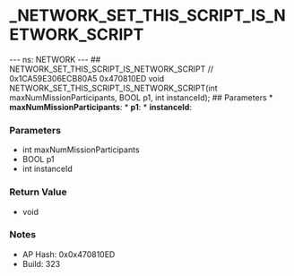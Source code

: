 # _NETWORK_SET_THIS_SCRIPT_IS_NETWORK_SCRIPT

--- ns: NETWORK --- ## NETWORK_SET_THIS_SCRIPT_IS_NETWORK_SCRIPT  // 0x1CA59E306ECB80A5 0x470810ED void NETWORK_SET_THIS_SCRIPT_IS_NETWORK_SCRIPT(int maxNumMissionParticipants, BOOL p1, int instanceId);  ## Parameters * **maxNumMissionParticipants**: * **p1**: * **instanceId**:

### Parameters
* int maxNumMissionParticipants
* BOOL p1
* int instanceId

### Return Value
* void

### Notes
* AP Hash: 0x0x470810ED
* Build: 323


